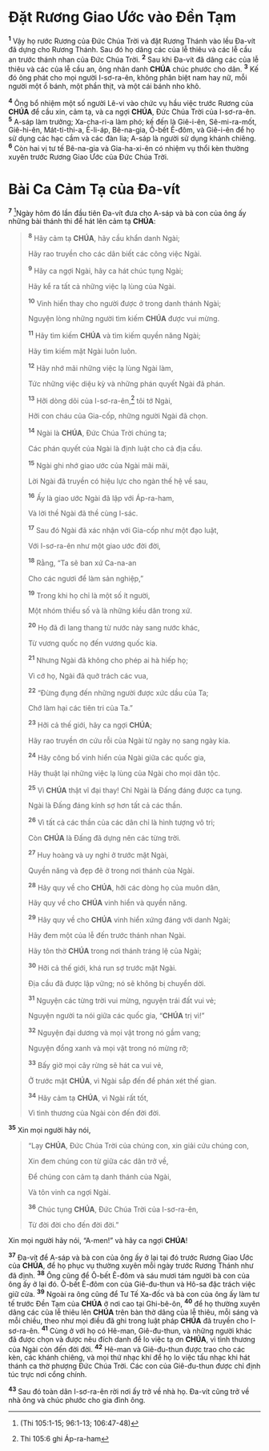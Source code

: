 # Đặt Rương Giao Ước vào Đền Tạm
<sup><b>1</b></sup> Vậy họ rước Rương của Đức Chúa Trời và đặt Rương Thánh vào lều Đa-vít đã dựng cho Rương Thánh. Sau đó họ dâng các của lễ thiêu và các lễ cầu an trước thánh nhan của Đức Chúa Trời. <sup><b>2</b></sup> Sau khi Đa-vít đã dâng các của lễ thiêu và các của lễ cầu an, ông nhân danh **CHÚA** chúc phước cho dân. <sup><b>3</b></sup> Kế đó ông phát cho mọi người I-sơ-ra-ên, không phân biệt nam hay nữ, mỗi người một ổ bánh, một phần thịt, và một cái bánh nho khô.

<sup><b>4</b></sup> Ông bổ nhiệm một số người Lê-vi vào chức vụ hầu việc trước Rương của **CHÚA** để cầu xin, cảm tạ, và ca ngợi **CHÚA**, Đức Chúa Trời của I-sơ-ra-ên. <sup><b>5</b></sup> A-sáp làm trưởng; Xa-cha-ri-a làm phó; kế đến là Giê-i-ên, Sê-mi-ra-mốt, Giê-hi-ên, Mát-ti-thi-a, Ê-li-áp, Bê-na-gia, Ô-bết Ê-đôm, và Giê-i-ên để họ sử dụng các hạc cầm và các đàn lia; A-sáp là người sử dụng khánh chiêng. <sup><b>6</b></sup> Còn hai vị tư tế Bê-na-gia và Gia-ha-xi-ên có nhiệm vụ thổi kèn thường xuyên trước Rương Giao Ước của Đức Chúa Trời.

# Bài Ca Cảm Tạ của Đa-vít
<sup><b>7</b></sup> [^1@-ca7fff52-ada5-4117-9c65-cfe8f04d7c3f]Ngày hôm đó lần đầu tiên Đa-vít đưa cho A-sáp và bà con của ông ấy những bài thánh thi để hát lên cảm tạ **CHÚA**:

> <sup><b>8</b></sup> Hãy cảm tạ **CHÚA**, hãy cầu khẩn danh Ngài;
>
> Hãy rao truyền cho các dân biết các công việc Ngài.
>
> <sup><b>9</b></sup> Hãy ca ngợi Ngài, hãy ca hát chúc tụng Ngài;
>
> Hãy kể ra tất cả những việc lạ lùng của Ngài.
>
> <sup><b>10</b></sup> Vinh hiển thay cho người được ở trong danh thánh Ngài;
>
> Nguyện lòng những người tìm kiếm **CHÚA** được vui mừng.
>
> <sup><b>11</b></sup> Hãy tìm kiếm **CHÚA** và tìm kiếm quyền năng Ngài;
>
> Hãy tìm kiếm mặt Ngài luôn luôn.
>
> <sup><b>12</b></sup> Hãy nhớ mãi những việc lạ lùng Ngài làm,
>
> Tức những việc diệu kỳ và những phán quyết Ngài đã phán.
>
> <sup><b>13</b></sup> Hỡi dòng dõi của I-sơ-ra-ên,[^1-ca7fff52-ada5-4117-9c65-cfe8f04d7c3f] tôi tớ Ngài,
>
> Hỡi con cháu của Gia-cốp, những người Ngài đã chọn.
>
> <sup><b>14</b></sup> Ngài là **CHÚA**, Đức Chúa Trời chúng ta;
>
> Các phán quyết của Ngài là định luật cho cả địa cầu.
>
> <sup><b>15</b></sup> Ngài ghi nhớ giao ước của Ngài mãi mãi,
>
> Lời Ngài đã truyền có hiệu lực cho ngàn thế hệ về sau,
>
> <sup><b>16</b></sup> Ấy là giao ước Ngài đã lập với Áp-ra-ham,
>
> Và lời thề Ngài đã thề cùng I-sác.
>
> <sup><b>17</b></sup> Sau đó Ngài đã xác nhận với Gia-cốp như một đạo luật,
>
> Với I-sơ-ra-ên như một giao ước đời đời,
>
> <sup><b>18</b></sup> Rằng, “Ta sẽ ban xứ Ca-na-an
>
> Cho các ngươi để làm sản nghiệp,”
>
> <sup><b>19</b></sup> Trong khi họ chỉ là một số ít người,
>
> Một nhóm thiểu số và là những kiều dân trong xứ.
>
> <sup><b>20</b></sup> Họ đã đi lang thang từ nước này sang nước khác,
>
> Từ vương quốc nọ đến vương quốc kia.
>
> <sup><b>21</b></sup> Nhưng Ngài đã không cho phép ai hà hiếp họ;
>
> Vì cớ họ, Ngài đã quở trách các vua,
>
> <sup><b>22</b></sup> “Đừng đụng đến những người được xức dầu của Ta;
>
> Chớ làm hại các tiên tri của Ta.”
>
> <sup><b>23</b></sup> Hỡi cả thế giới, hãy ca ngợi **CHÚA**;
>
> Hãy rao truyền ơn cứu rỗi của Ngài từ ngày nọ sang ngày kia.
>
> <sup><b>24</b></sup> Hãy công bố vinh hiển của Ngài giữa các quốc gia,
>
> Hãy thuật lại những việc lạ lùng của Ngài cho mọi dân tộc.
>
> <sup><b>25</b></sup> Vì **CHÚA** thật vĩ đại thay! Chỉ Ngài là Đấng đáng được ca tụng.
>
> Ngài là Đấng đáng kính sợ hơn tất cả các thần.
>
> <sup><b>26</b></sup> Vì tất cả các thần của các dân chỉ là hình tượng vô tri;
>
> Còn **CHÚA** là Đấng đã dựng nên các từng trời.
>
> <sup><b>27</b></sup> Huy hoàng và uy nghi ở trước mặt Ngài,
>
> Quyền năng và đẹp đẽ ở trong nơi thánh của Ngài.
>
> <sup><b>28</b></sup> Hãy quy về cho **CHÚA**, hỡi các dòng họ của muôn dân,
>
> Hãy quy về cho **CHÚA** vinh hiển và quyền năng.
>
> <sup><b>29</b></sup> Hãy quy về cho **CHÚA** vinh hiển xứng đáng với danh Ngài;
>
> Hãy đem một của lễ đến trước thánh nhan Ngài.
>
> Hãy tôn thờ **CHÚA** trong nơi thánh tráng lệ của Ngài;
>
> <sup><b>30</b></sup> Hỡi cả thế giới, khá run sợ trước mặt Ngài.
>
> Địa cầu đã được lập vững; nó sẽ không bị chuyển dời.
>
> <sup><b>31</b></sup> Nguyện các từng trời vui mừng, nguyện trái đất vui vẻ;
>
> Nguyện người ta nói giữa các quốc gia, “**CHÚA** trị vì!”
>
> <sup><b>32</b></sup> Nguyện đại dương và mọi vật trong nó gầm vang;
>
> Nguyện đồng xanh và mọi vật trong nó mừng rỡ;
>
> <sup><b>33</b></sup> Bấy giờ mọi cây rừng sẽ hát ca vui vẻ,
>
> Ở trước mặt **CHÚA**, vì Ngài sắp đến để phán xét thế gian.
>
> <sup><b>34</b></sup> Hãy cảm tạ **CHÚA**, vì Ngài rất tốt,
>
> Vì tình thương của Ngài còn đến đời đời.

<sup><b>35</b></sup> Xin mọi người hãy nói,

> “Lạy **CHÚA**, Đức Chúa Trời của chúng con, xin giải cứu chúng con,
>
> Xin đem chúng con từ giữa các dân trở về,
>
> Để chúng con cảm tạ danh thánh của Ngài,
>
> Và tôn vinh ca ngợi Ngài.
>
> <sup><b>36</b></sup> Chúc tụng **CHÚA**, Đức Chúa Trời của I-sơ-ra-ên,
>
> Từ đời đời cho đến đời đời.”

Xin mọi người hãy nói, “A-men!” và hãy ca ngợi **CHÚA**!

<sup><b>37</b></sup> Đa-vít để A-sáp và bà con của ông ấy ở lại tại đó trước Rương Giao Ước của **CHÚA**, để họ phục vụ thường xuyên mỗi ngày trước Rương Thánh như đã định. <sup><b>38</b></sup> Ông cũng để Ô-bết Ê-đôm và sáu mươi tám người bà con của ông ấy ở lại đó. Ô-bết Ê-đôm con của Giê-đu-thun và Hô-sa đặc trách việc giữ cửa. <sup><b>39</b></sup> Ngoài ra ông cũng để Tư Tế Xa-đốc và bà con của ông ấy làm tư tế trước Đền Tạm của **CHÚA** ở nơi cao tại Ghi-bê-ôn, <sup><b>40</b></sup> để họ thường xuyên dâng các của lễ thiêu lên **CHÚA** trên bàn thờ dâng của lễ thiêu, mỗi sáng và mỗi chiều, theo như mọi điều đã ghi trong luật pháp **CHÚA** đã truyền cho I-sơ-ra-ên. <sup><b>41</b></sup> Cùng ở với họ có Hê-man, Giê-đu-thun, và những người khác đã được chọn và được nêu đích danh để lo việc tạ ơn **CHÚA**, vì tình thương của Ngài còn đến đời đời. <sup><b>42</b></sup> Hê-man và Giê-đu-thun được trao cho các kèn, các khánh chiêng, và mọi thứ nhạc khí để họ lo việc tấu nhạc khi hát thánh ca thờ phượng Đức Chúa Trời. Các con của Giê-đu-thun được chỉ định túc trực nơi cổng chính.

<sup><b>43</b></sup> Sau đó toàn dân I-sơ-ra-ên rời nơi ấy trở về nhà họ. Đa-vít cũng trở về nhà ông và chúc phước cho gia đình ông.

[^1-ca7fff52-ada5-4117-9c65-cfe8f04d7c3f]: Thi 105:6 ghi Áp-ra-ham
[^1@-ca7fff52-ada5-4117-9c65-cfe8f04d7c3f]: (Thi 105:1-15; 96:1-13; 106:47-48)